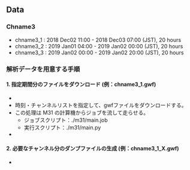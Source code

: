 ## Data
### Chname3
 * chname3_1 : 2018 Dec02 11:00 - 2018 Dec03 07:00 (JST), 20 hours
 * chname3_2 : 2019 Jan01 04:00 - 2019 Jan02 00:00 (JST), 20 hours
 * chname3_3 : 2019 Jan02 00:00 - 2019 Jan02 20:00 (JST), 20 hours

### 解析データを用意する手順

#### 1. 指定期間分のファイルをダウンロード (例：chname3\_1.gwf)
* 
* 時刻・チャンネルリストを指定して、gwfファイルをダウンロードする。
* この処理は M31 の計算機からジョブを流して走らせる。
	* ジョブスクリプト：./m31/main.job
	* 実行スクリプト：./m31/main.py
* 
	
	
#### 2. 必要なチャンネル分のダンプファイルの生成 (例：chname3\_1\_X.gwf)
* 